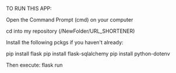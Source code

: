 TO RUN THIS APP:

Open the Command Prompt (cmd) on your computer

cd into my repository (/NewFolder/URL_SHORTENER)

Install the following pckgs if you haven't already:

pip install flask 
pip install flask-sqlalchemy 
pip install python-dotenv

Then execute: flask run
